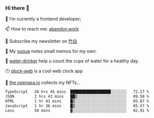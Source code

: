 ### Hi there 👋

<!--
**Alfxjx/Alfxjx** is a ✨ _special_ ✨ repository because its `README.md` (this file) appears on your GitHub profile.

Here are some ideas to get you started:

- 🔭 I’m currently working on ...
- 🌱 I’m currently learning ...
- 👯 I’m looking to collaborate on ...
- 🤔 I’m looking for help with ...
- 💬 Ask me about ...
- 📫 How to reach me: ...
- 😄 Pronouns: ...
- ⚡ Fun fact: ...
-->
🔭  I’m currently a frontend developer;

📫  How to reach me: [abandon.work](https://www.abandon.work/)

🎉  Subscribe my newsletter on [竹白](https://alfxjx.zhubai.love/)

🌱  My [yuque](https://www.yuque.com/alfxjx) notes small memos for my own.

🥤  [water-drinker](https://weldingboys.vercel.app/water) help u count the cups of water for a healthy day.

🕑  [qlock-web](https://qlock-web.vercel.app) is a cool web clock app

🌊  [the opensea.io](https://opensea.io/assets/0x495f947276749ce646f68ac8c248420045cb7b5e/29433830147332339639115006737701029562687338063458078299874716625823015632897) collects my NFTs...

<!--START_SECTION:waka-->

```txt
TypeScript   20 hrs 45 mins  ██████████████████░░░░░░░   72.27 %
JSON         2 hrs 43 mins   ██▒░░░░░░░░░░░░░░░░░░░░░░   09.50 %
HTML         1 hr 41 mins    █▒░░░░░░░░░░░░░░░░░░░░░░░   05.87 %
JavaScript   1 hr 36 mins    █▒░░░░░░░░░░░░░░░░░░░░░░░   05.57 %
Less         50 mins         ▓░░░░░░░░░░░░░░░░░░░░░░░░   02.91 %
```

<!--END_SECTION:waka-->

